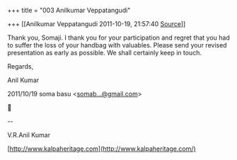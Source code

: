 +++
title = "003 Anilkumar Veppatangudi"

+++
[[Anilkumar Veppatangudi	2011-10-19, 21:57:40 [Source](https://groups.google.com/g/bvparishat/c/kn7v-zH76qQ)]]



Thank you, Somaji. I thank you for your participation and regret that you had to suffer the loss of your handbag with valuables. Please send your revised presentation as early as possible. We shall certainly keep in touch.

Regards,

Anil Kumar  
  

2011/10/19 soma basu \<[somab...@gmail.com]()\>



  
  
  
--  

V.R.Anil Kumar

[http://www.kalpaheritage.com](http://www.kalpaheritage.com/)

  

